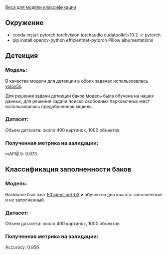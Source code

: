 [Веса для модели классификации](https://drive.google.com/file/d/1Q2Lww7kNDw8rDQL_E5K9RDTH4oRZcSi0/view?usp=sharing)

## Окружение
- conda install pytorch torchvision torchaudio cudatoolkit=10.2 -c pytorch
- pip install opencv-python efficientnet-pytorch Pillow albumentations

## Детекция
### Модель:

В качестве модели для детекции в обоих задачах использовалась [yolov5s](https://github.com/ultralytics/yolov5).

Для решения задачи детекции баков модель была обучена на наших данных, для решения задачи поиска свободных парковочных мест использовалась предобученная модель.

### Датасет:

Объем датасета: около 400 картинок, 1000 объектов

### Полученная метрика на валидации:

mAP@.5: 0.973


## Классификация заполненности баков

### Модель:

Backbone был взят [Efficient-net-b3](https://github.com/lukemelas/EfficientNet-PyTorch) и обучен на два класса: заполненный и не заполненный.

### Датасет:

Объем датасета: около 400 картинок, 1000 объектов

### Полученная метрика на валидации:

Accuracy: 0.956

